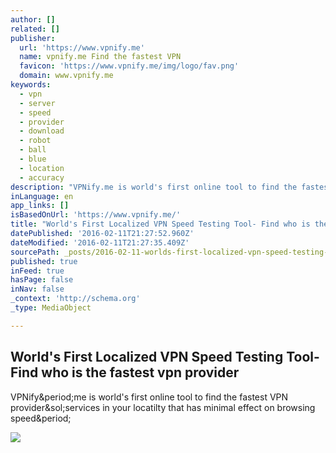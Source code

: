 ```yaml
---
author: []
related: []
publisher:
  url: 'https://www.vpnify.me'
  name: vpnify.me Find the fastest VPN
  favicon: 'https://www.vpnify.me/img/logo/fav.png'
  domain: www.vpnify.me
keywords:
  - vpn
  - server
  - speed
  - provider
  - download
  - robot
  - ball
  - blue
  - location
  - accuracy
description: "VPNify.me is world's first online tool to find the fastest VPN provider/services in your locatilty that has minimal effect on browsing speed."
inLanguage: en
app_links: []
isBasedOnUrl: 'https://www.vpnify.me/'
title: "World's First Localized VPN Speed Testing Tool- Find who is the fastest vpn provider"
datePublished: '2016-02-11T21:27:52.960Z'
dateModified: '2016-02-11T21:27:35.409Z'
sourcePath: _posts/2016-02-11-worlds-first-localized-vpn-speed-testing-tool-find-who-is.md
published: true
inFeed: true
hasPage: false
inNav: false
_context: 'http://schema.org'
_type: MediaObject

---
```

<article style=""><h1>World's First Localized VPN Speed Testing Tool- Find who is the fastest vpn provider</h1><p>VPNify&amp;period;me is world's first online tool to find the fastest VPN provider&amp;sol;services in your locatilty that has minimal effect on browsing speed&amp;period;</p><img src="https://www.vpnify.me/img/screen.PNG" /></article>
